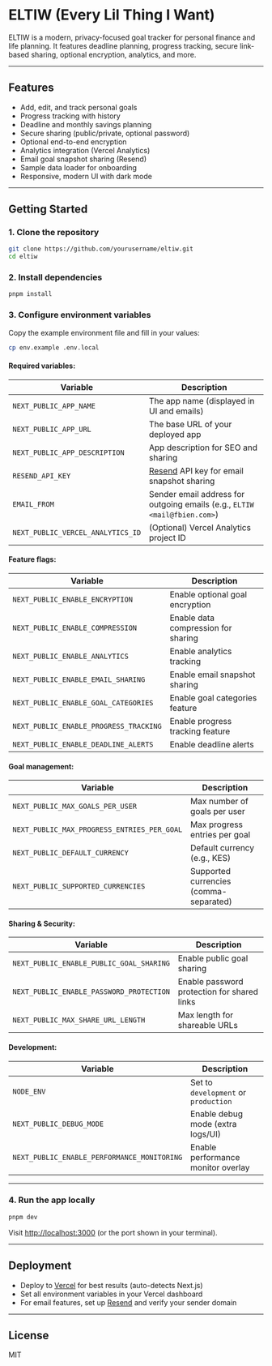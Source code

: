 # ELTIW (Every Lil Thing I Want)

ELTIW is a modern, privacy-focused goal tracker for personal finance and life planning. It features deadline planning, progress tracking, secure link-based sharing, optional encryption, analytics, and more.

---

## Features
- Add, edit, and track personal goals
- Progress tracking with history
- Deadline and monthly savings planning
- Secure sharing (public/private, optional password)
- Optional end-to-end encryption
- Analytics integration (Vercel Analytics)
- Email goal snapshot sharing (Resend)
- Sample data loader for onboarding
- Responsive, modern UI with dark mode

---

## Getting Started

### 1. Clone the repository
```bash
git clone https://github.com/yourusername/eltiw.git
cd eltiw
```

### 2. Install dependencies
```bash
pnpm install
```

### 3. Configure environment variables
Copy the example environment file and fill in your values:
```bash
cp env.example .env.local
```

#### Required variables:
| Variable | Description |
|----------|-------------|
| `NEXT_PUBLIC_APP_NAME` | The app name (displayed in UI and emails) |
| `NEXT_PUBLIC_APP_URL` | The base URL of your deployed app |
| `NEXT_PUBLIC_APP_DESCRIPTION` | App description for SEO and sharing |
| `RESEND_API_KEY` | [Resend](https://resend.com) API key for email snapshot sharing |
| `EMAIL_FROM` | Sender email address for outgoing emails (e.g., `ELTIW <mail@fbien.com>`) |
| `NEXT_PUBLIC_VERCEL_ANALYTICS_ID` | (Optional) Vercel Analytics project ID |

#### Feature flags:
| Variable | Description |
|----------|-------------|
| `NEXT_PUBLIC_ENABLE_ENCRYPTION` | Enable optional goal encryption |
| `NEXT_PUBLIC_ENABLE_COMPRESSION` | Enable data compression for sharing |
| `NEXT_PUBLIC_ENABLE_ANALYTICS` | Enable analytics tracking |
| `NEXT_PUBLIC_ENABLE_EMAIL_SHARING` | Enable email snapshot sharing |
| `NEXT_PUBLIC_ENABLE_GOAL_CATEGORIES` | Enable goal categories feature |
| `NEXT_PUBLIC_ENABLE_PROGRESS_TRACKING` | Enable progress tracking feature |
| `NEXT_PUBLIC_ENABLE_DEADLINE_ALERTS` | Enable deadline alerts |

#### Goal management:
| Variable | Description |
|----------|-------------|
| `NEXT_PUBLIC_MAX_GOALS_PER_USER` | Max number of goals per user |
| `NEXT_PUBLIC_MAX_PROGRESS_ENTRIES_PER_GOAL` | Max progress entries per goal |
| `NEXT_PUBLIC_DEFAULT_CURRENCY` | Default currency (e.g., KES) |
| `NEXT_PUBLIC_SUPPORTED_CURRENCIES` | Supported currencies (comma-separated) |

#### Sharing & Security:
| Variable | Description |
|----------|-------------|
| `NEXT_PUBLIC_ENABLE_PUBLIC_GOAL_SHARING` | Enable public goal sharing |
| `NEXT_PUBLIC_ENABLE_PASSWORD_PROTECTION` | Enable password protection for shared links |
| `NEXT_PUBLIC_MAX_SHARE_URL_LENGTH` | Max length for shareable URLs |

#### Development:
| Variable | Description |
|----------|-------------|
| `NODE_ENV` | Set to `development` or `production` |
| `NEXT_PUBLIC_DEBUG_MODE` | Enable debug mode (extra logs/UI) |
| `NEXT_PUBLIC_ENABLE_PERFORMANCE_MONITORING` | Enable performance monitor overlay |

---

### 4. Run the app locally
```bash
pnpm dev
```

Visit [http://localhost:3000](http://localhost:3000) (or the port shown in your terminal).

---

## Deployment
- Deploy to [Vercel](https://vercel.com/) for best results (auto-detects Next.js)
- Set all environment variables in your Vercel dashboard
- For email features, set up [Resend](https://resend.com) and verify your sender domain

---

## License
MIT
